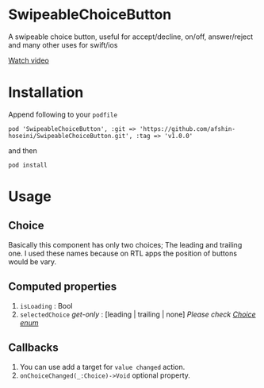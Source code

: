 # SwipeableChoiceButton
A swipeable choice button, useful for accept/decline, on/off, answer/reject and many other uses for swift/ios

[Watch video](https://www.aparat.com/v/12s5l)

# Installation

Append following to your `podfile`

```
pod 'SwipeableChoiceButton', :git => 'https://github.com/afshin-hoseini/SwipeableChoiceButton.git', :tag => 'v1.0.0'
```

and then 

```
pod install
```

# Usage

## Choice
Basically this component has only two choices; The leading and trailing one. I used these names because on RTL apps the position of buttons would be vary.

## Computed properties
1. `isLoading` : Bool
2. `selectedChoice` *get-only* : [leading | trailing | none] *Please check [Choice enum](https://github.com/afshin-hoseini/SwipeableChoiceButton/blob/796af310ee6e032d15c9dbb8d12dd9c7776cf185/SwipeableChoiceButton/UISwipeableChoiceButton.swift#L16-L18)*

## Callbacks
1. You can use add a target for `value changed` action.
2. `onChoiceChanged(_:Choice)->Void` optional property.
